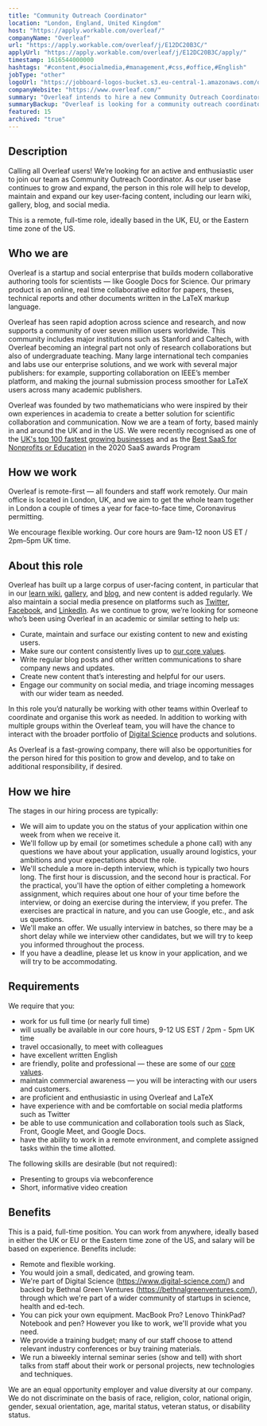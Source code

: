 ```yaml
---
title: "Community Outreach Coordinator"
location: "London, England, United Kingdom"
host: "https://apply.workable.com/overleaf/"
companyName: "Overleaf"
url: "https://apply.workable.com/overleaf/j/E12DC20B3C/"
applyUrl: "https://apply.workable.com/overleaf/j/E12DC20B3C/apply/"
timestamp: 1616544000000
hashtags: "#content,#socialmedia,#management,#css,#office,#English"
jobType: "other"
logoUrl: "https://jobboard-logos-bucket.s3.eu-central-1.amazonaws.com/overleaf"
companyWebsite: "https://www.overleaf.com/"
summary: "Overleaf intends to hire a new Community Outreach Coordinator. If you have experience with and are comfortable on social media platforms such as Twitter, consider applying."
summaryBackup: "Overleaf is looking for a community outreach coordinator that has experience in: #content, #socialmedia, #css."
featured: 15
archived: "true"
---
```


## Description

Calling all Overleaf users! We’re looking for an active and enthusiastic user to join our team as Community Outreach Coordinator. As our user base continues to grow and expand, the person in this role will help to develop, maintain and expand our key user-facing content, including our learn wiki, gallery, blog, and social media.

This is a remote, full-time role, ideally based in the UK, EU, or the Eastern time zone of the US.

## Who we are

Overleaf is a startup and social enterprise that builds modern collaborative authoring tools for scientists — like Google Docs for Science. Our primary product is an online, real time collaborative editor for papers, theses, technical reports and other documents written in the LaTeX markup language.

Overleaf has seen rapid adoption across science and research, and now supports a community of over seven million users worldwide. This community includes major institutions such as Stanford and Caltech, with Overleaf becoming an integral part not only of research collaborations but also of undergraduate teaching. Many large international tech companies and labs use our enterprise solutions, and we work with several major publishers: for example, supporting collaboration on IEEE’s member platform, and making the journal submission process smoother for LaTeX users across many academic publishers.

Overleaf was founded by two mathematicians who were inspired by their own experiences in academia to create a better solution for scientific collaboration and communication. Now we are a team of forty, based mainly in and around the UK and in the US. We were recently recognised as one of the [UK's top 100 fastest growing businesses](https://www.overleaf.com/blog/overleaf-recognized-as-one-of-the-uks-top-100-fastest-growing-businesses) and as the [Best SaaS for Nonprofits or Education](https://www.overleaf.com/blog/overleaf-named-2020-saas-awards-winner) in the 2020 SaaS awards Program

## How we work

Overleaf is remote-first — all founders and staff work remotely. Our main office is located in London, UK, and we aim to get the whole team together in London a couple of times a year for face-to-face time, Coronavirus permitting.

We encourage flexible working. Our core hours are 9am-12 noon US ET / 2pm–5pm UK time.

## About this role

Overleaf has built up a large corpus of user-facing content, in particular that in our [learn wiki](https://www.overleaf.com/learn), [gallery](https://www.overleaf.com/gallery), and [blog](https://www.overleaf.com/blog), and new content is added regularly. We also maintain a social media presence on platforms such as [Twitter](https://twitter.com/overleaf), [Facebook](https://www.facebook.com/overleaf.editor), and [LinkedIn](https://www.linkedin.com/company/writelatex-limited/). As we continue to grow, we’re looking for someone who’s been using Overleaf in an academic or similar setting to help us:

*   Curate, maintain and surface our existing content to new and existing users.
*   Make sure our content consistently lives up to [our core values](https://www.overleaf.com/about/values).
*   Write regular blog posts and other written communications to share company news and updates.
*   Create new content that’s interesting and helpful for our users.
*   Engage our community on social media, and triage incoming messages with our wider team as needed.

In this role you’d naturally be working with other teams within Overleaf to coordinate and organise this work as needed. In addition to working with multiple groups within the Overleaf team, you will have the chance to interact with the broader portfolio of [Digital Science](https://www.digital-science.com/) products and solutions.

As Overleaf is a fast-growing company, there will also be opportunities for the person hired for this position to grow and develop, and to take on additional responsibility, if desired.

## How we hire

The stages in our hiring process are typically:

*   We will aim to update you on the status of your application within one week from when we receive it.
*   We'll follow up by email (or sometimes schedule a phone call) with any questions we have about your application, usually around logistics, your ambitions and your expectations about the role.
*   We'll schedule a more in-depth interview, which is typically two hours long. The first hour is discussion, and the second hour is practical. For the practical, you'll have the option of either completing a homework assignment, which requires about one hour of your time before the interview, or doing an exercise during the interview, if you prefer. The exercises are practical in nature, and you can use Google, etc., and ask us questions.
*   We'll make an offer. We usually interview in batches, so there may be a short delay while we interview other candidates, but we will try to keep you informed throughout the process.
*   If you have a deadline, please let us know in your application, and we will try to be accommodating.

## Requirements

We require that you:

*   work for us full time (or nearly full time)
*   will usually be available in our core hours, 9-12 US EST / 2pm - 5pm UK time
*   travel occasionally, to meet with colleagues
*   have excellent written English
*   are friendly, polite and professional — these are some of our [core values](https://www.overleaf.com/about/values).
*   maintain commercial awareness — you will be interacting with our users and customers.
*   are proficient and enthusiastic in using Overleaf and LaTeX
*   have experience with and be comfortable on social media platforms such as Twitter
*   be able to use communication and collaboration tools such as Slack, Front, Google Meet, and Google Docs.
*   have the ability to work in a remote environment, and complete assigned tasks within the time allotted.

The following skills are desirable (but not required):

*   Presenting to groups via webconference
*   Short, informative video creation

## Benefits

This is a paid, full-time position. You can work from anywhere, ideally based in either the UK or EU or the Eastern time zone of the US, and salary will be based on experience. Benefits include:

*   Remote and flexible working.
*   You would join a small, dedicated, and growing team.
*   We're part of Digital Science (https://www.digital-science.com/) and backed by Bethnal Green Ventures (https://bethnalgreenventures.com/), through which we're part of a wider community of startups in science, health and ed-tech.
*   You can pick your own equipment. MacBook Pro? Lenovo ThinkPad? Notebook and pen? However you like to work, we'll provide what you need.
*   We provide a training budget; many of our staff choose to attend relevant industry conferences or buy training materials.
*   We run a biweekly internal seminar series (show and tell) with short talks from staff about their work or personal projects, new technologies and techniques.

We are an equal opportunity employer and value diversity at our company. We do not discriminate on the basis of race, religion, color, national origin, gender, sexual orientation, age, marital status, veteran status, or disability status.
